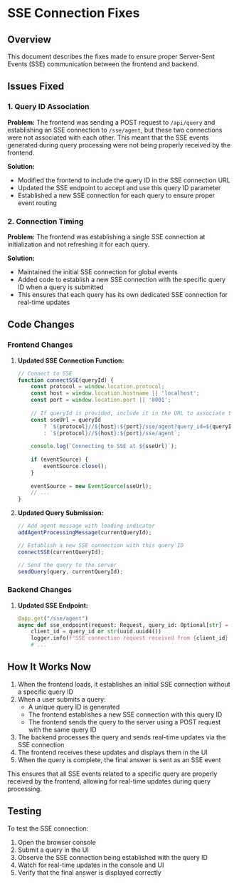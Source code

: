 # SSE Connection Fixes

## Overview

This document describes the fixes made to ensure proper Server-Sent Events (SSE) communication between the frontend and backend.

## Issues Fixed

### 1. Query ID Association

**Problem:** The frontend was sending a POST request to `/api/query` and establishing an SSE connection to `/sse/agent`, but these two connections were not associated with each other. This meant that the SSE events generated during query processing were not being properly received by the frontend.

**Solution:** 
- Modified the frontend to include the query ID in the SSE connection URL
- Updated the SSE endpoint to accept and use this query ID parameter
- Established a new SSE connection for each query to ensure proper event routing

### 2. Connection Timing

**Problem:** The frontend was establishing a single SSE connection at initialization and not refreshing it for each query.

**Solution:**
- Maintained the initial SSE connection for global events
- Added code to establish a new SSE connection with the specific query ID when a query is submitted
- This ensures that each query has its own dedicated SSE connection for real-time updates

## Code Changes

### Frontend Changes

1. **Updated SSE Connection Function:**
   ```javascript
   // Connect to SSE
   function connectSSE(queryId) {
       const protocol = window.location.protocol;
       const host = window.location.hostname || 'localhost';
       const port = window.location.port || '8001';
       
       // If queryId is provided, include it in the URL to associate this connection with the query
       const sseUrl = queryId 
           ? `${protocol}//${host}:${port}/sse/agent?query_id=${queryId}` 
           : `${protocol}//${host}:${port}/sse/agent`;
       
       console.log(`Connecting to SSE at ${sseUrl}`);
       
       if (eventSource) {
           eventSource.close();
       }
       
       eventSource = new EventSource(sseUrl);
       // ...
   }
   ```

2. **Updated Query Submission:**
   ```javascript
   // Add agent message with loading indicator
   addAgentProcessingMessage(currentQueryId);
   
   // Establish a new SSE connection with this query ID
   connectSSE(currentQueryId);
   
   // Send the query to the server
   sendQuery(query, currentQueryId);
   ```

### Backend Changes

1. **Updated SSE Endpoint:**
   ```python
   @app.get("/sse/agent")
   async def sse_endpoint(request: Request, query_id: Optional[str] = None):
       client_id = query_id or str(uuid.uuid4())
       logger.info(f"SSE connection request received from {client_id} with query_id: {query_id}")
       # ...
   ```

## How It Works Now

1. When the frontend loads, it establishes an initial SSE connection without a specific query ID
2. When a user submits a query:
   - A unique query ID is generated
   - The frontend establishes a new SSE connection with this query ID
   - The frontend sends the query to the server using a POST request with the same query ID
3. The backend processes the query and sends real-time updates via the SSE connection
4. The frontend receives these updates and displays them in the UI
5. When the query is complete, the final answer is sent as an SSE event

This ensures that all SSE events related to a specific query are properly received by the frontend, allowing for real-time updates during query processing.

## Testing

To test the SSE connection:

1. Open the browser console
2. Submit a query in the UI
3. Observe the SSE connection being established with the query ID
4. Watch for real-time updates in the console and UI
5. Verify that the final answer is displayed correctly
